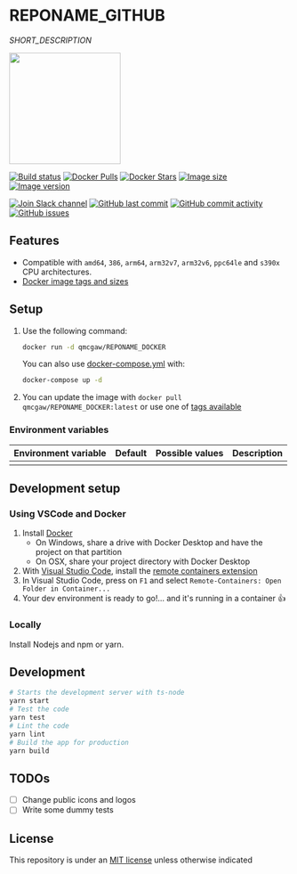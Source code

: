# REPONAME_GITHUB

*SHORT_DESCRIPTION*

<img height="200" src="title.svg?sanitize=true">

[![Build status](https://github.com/qdm12/pingodown/workflows/Buildx%20latest/badge.svg)](https://github.com/qdm12/pingodown/actions?query=workflow%3A%22Buildx+latest%22)
[![Docker Pulls](https://img.shields.io/docker/pulls/qmcgaw/REPONAME_DOCKER.svg)](https://hub.docker.com/r/qmcgaw/REPONAME_DOCKER)
[![Docker Stars](https://img.shields.io/docker/stars/qmcgaw/REPONAME_DOCKER.svg)](https://hub.docker.com/r/qmcgaw/REPONAME_DOCKER)
[![Image size](https://images.microbadger.com/badges/image/qmcgaw/REPONAME_DOCKER.svg)](https://microbadger.com/images/qmcgaw/REPONAME_DOCKER)
[![Image version](https://images.microbadger.com/badges/version/qmcgaw/REPONAME_DOCKER.svg)](https://microbadger.com/images/qmcgaw/REPONAME_DOCKER)

[![Join Slack channel](https://img.shields.io/badge/slack-@qdm12-yellow.svg?logo=slack)](https://join.slack.com/t/qdm12/shared_invite/enQtOTE0NjcxNTM1ODc5LTYyZmVlOTM3MGI4ZWU0YmJkMjUxNmQ4ODQ2OTAwYzMxMTlhY2Q1MWQyOWUyNjc2ODliNjFjMDUxNWNmNzk5MDk)
[![GitHub last commit](https://img.shields.io/github/last-commit/qdm12/REPONAME_GITHUB.svg)](https://github.com/qdm12/REPONAME_GITHUB/issues)
[![GitHub commit activity](https://img.shields.io/github/commit-activity/y/qdm12/REPONAME_GITHUB.svg)](https://github.com/qdm12/REPONAME_GITHUB/issues)
[![GitHub issues](https://img.shields.io/github/issues/qdm12/REPONAME_GITHUB.svg)](https://github.com/qdm12/REPONAME_GITHUB/issues)

## Features

- Compatible with `amd64`, `386`, `arm64`, `arm32v7`, `arm32v6`, `ppc64le` and `s390x` CPU architectures.
- [Docker image tags and sizes](https://hub.docker.com/repository/qmcgaw/REPONAME_DOCKER/tags)

## Setup

1. Use the following command:

    ```sh
    docker run -d qmcgaw/REPONAME_DOCKER
    ```

    You can also use [docker-compose.yml](https://github.com/qdm12/REPONAME_GITHUB/blob/master/docker-compose.yml) with:

    ```sh
    docker-compose up -d
    ```

1. You can update the image with `docker pull qmcgaw/REPONAME_DOCKER:latest` or use one of [tags available](https://hub.docker.com/r/qmcgaw/REPONAME_DOCKER/tags)

### Environment variables

| Environment variable | Default | Possible values | Description |
| --- | --- | --- | --- |
|  |  |  |  |

## Development setup

### Using VSCode and Docker

1. Install [Docker](https://docs.docker.com/install/)
    - On Windows, share a drive with Docker Desktop and have the project on that partition
    - On OSX, share your project directory with Docker Desktop
1. With [Visual Studio Code](https://code.visualstudio.com/download), install the [remote containers extension](https://marketplace.visualstudio.com/items?itemName=ms-vscode-remote.remote-containers)
1. In Visual Studio Code, press on `F1` and select `Remote-Containers: Open Folder in Container...`
1. Your dev environment is ready to go!... and it's running in a container :+1:

### Locally

Install Nodejs and npm or yarn.

## Development

```sh
# Starts the development server with ts-node
yarn start
# Test the code
yarn test
# Lint the code
yarn lint
# Build the app for production
yarn build
```

## TODOs

- [ ] Change public icons and logos
- [ ] Write some dummy tests

## License

This repository is under an [MIT license](https://github.com/qdm12/REPONAME_GITHUB/master/license) unless otherwise indicated
